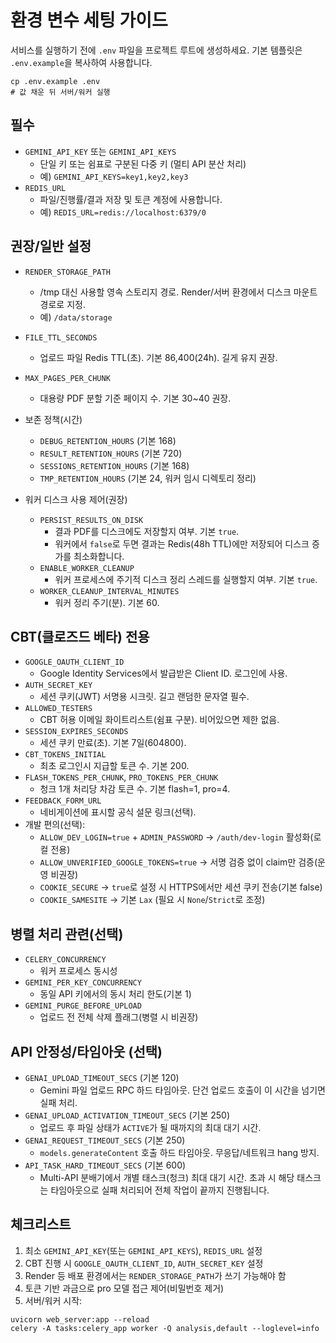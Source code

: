 # 환경 변수 세팅 가이드

서비스를 실행하기 전에 `.env` 파일을 프로젝트 루트에 생성하세요. 기본 템플릿은 `.env.example`을 복사하여 사용합니다.

```
cp .env.example .env
# 값 채운 뒤 서버/워커 실행
```

## 필수

- `GEMINI_API_KEY` 또는 `GEMINI_API_KEYS`
  - 단일 키 또는 쉼표로 구분된 다중 키 (멀티 API 분산 처리)
  - 예) `GEMINI_API_KEYS=key1,key2,key3`
- `REDIS_URL`
  - 파일/진행률/결과 저장 및 토큰 계정에 사용합니다.
  - 예) `REDIS_URL=redis://localhost:6379/0`

## 권장/일반 설정

- `RENDER_STORAGE_PATH`
  - /tmp 대신 사용할 영속 스토리지 경로. Render/서버 환경에서 디스크 마운트 경로로 지정.
  - 예) `/data/storage`
- `FILE_TTL_SECONDS`
  - 업로드 파일 Redis TTL(초). 기본 86,400(24h). 길게 유지 권장.
- `MAX_PAGES_PER_CHUNK`
  - 대용량 PDF 분할 기준 페이지 수. 기본 30~40 권장.
- 보존 정책(시간)
  - `DEBUG_RETENTION_HOURS` (기본 168)
  - `RESULT_RETENTION_HOURS` (기본 720)
  - `SESSIONS_RETENTION_HOURS` (기본 168)
  - `TMP_RETENTION_HOURS` (기본 24, 워커 임시 디렉토리 정리)

- 워커 디스크 사용 제어(권장)
  - `PERSIST_RESULTS_ON_DISK`
    - 결과 PDF를 디스크에도 저장할지 여부. 기본 `true`.
    - 워커에서 `false`로 두면 결과는 Redis(48h TTL)에만 저장되어 디스크 증가를 최소화합니다.
  - `ENABLE_WORKER_CLEANUP`
    - 워커 프로세스에 주기적 디스크 정리 스레드를 실행할지 여부. 기본 `true`.
  - `WORKER_CLEANUP_INTERVAL_MINUTES`
    - 워커 정리 주기(분). 기본 60.

## CBT(클로즈드 베타) 전용

- `GOOGLE_OAUTH_CLIENT_ID`
  - Google Identity Services에서 발급받은 Client ID. 로그인에 사용.
- `AUTH_SECRET_KEY`
  - 세션 쿠키(JWT) 서명용 시크릿. 길고 랜덤한 문자열 필수.
- `ALLOWED_TESTERS`
  - CBT 허용 이메일 화이트리스트(쉼표 구분). 비어있으면 제한 없음.
- `SESSION_EXPIRES_SECONDS`
  - 세션 쿠키 만료(초). 기본 7일(604800).
- `CBT_TOKENS_INITIAL`
  - 최초 로그인시 지급할 토큰 수. 기본 200.
- `FLASH_TOKENS_PER_CHUNK`, `PRO_TOKENS_PER_CHUNK`
  - 청크 1개 처리당 차감 토큰 수. 기본 flash=1, pro=4.
- `FEEDBACK_FORM_URL`
  - 네비게이션에 표시할 공식 설문 링크(선택).
- 개발 편의(선택):
  - `ALLOW_DEV_LOGIN=true` + `ADMIN_PASSWORD` → `/auth/dev-login` 활성화(로컬 전용)
  - `ALLOW_UNVERIFIED_GOOGLE_TOKENS=true` → 서명 검증 없이 claim만 검증(운영 비권장)
  - `COOKIE_SECURE` → `true`로 설정 시 HTTPS에서만 세션 쿠키 전송(기본 false)
  - `COOKIE_SAMESITE` → 기본 `Lax` (필요 시 `None`/`Strict`로 조정)

## 병렬 처리 관련(선택)

- `CELERY_CONCURRENCY`
  - 워커 프로세스 동시성
- `GEMINI_PER_KEY_CONCURRENCY`
  - 동일 API 키에서의 동시 처리 한도(기본 1)
- `GEMINI_PURGE_BEFORE_UPLOAD`
  - 업로드 전 전체 삭제 플래그(병렬 시 비권장)

## API 안정성/타임아웃 (선택)

- `GENAI_UPLOAD_TIMEOUT_SECS` (기본 120)
  - Gemini 파일 업로드 RPC 하드 타임아웃. 단건 업로드 호출이 이 시간을 넘기면 실패 처리.
- `GENAI_UPLOAD_ACTIVATION_TIMEOUT_SECS` (기본 250)
  - 업로드 후 파일 상태가 `ACTIVE`가 될 때까지의 최대 대기 시간.
- `GENAI_REQUEST_TIMEOUT_SECS` (기본 250)
  - `models.generateContent` 호출 하드 타임아웃. 무응답/네트워크 hang 방지.
- `API_TASK_HARD_TIMEOUT_SECS` (기본 600)
  - Multi-API 분배기에서 개별 태스크(청크) 최대 대기 시간. 초과 시 해당 태스크는 타임아웃으로 실패 처리되어 전체 작업이 끝까지 진행됩니다.

## 체크리스트

1) 최소 `GEMINI_API_KEY`(또는 `GEMINI_API_KEYS`), `REDIS_URL` 설정
2) CBT 진행 시 `GOOGLE_OAUTH_CLIENT_ID`, `AUTH_SECRET_KEY` 설정
3) Render 등 배포 환경에서는 `RENDER_STORAGE_PATH`가 쓰기 가능해야 함
4) 토큰 기반 과금으로 pro 모델 접근 제어(비밀번호 제거)
5) 서버/워커 시작:
```
uvicorn web_server:app --reload
celery -A tasks:celery_app worker -Q analysis,default --loglevel=info
```
